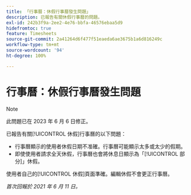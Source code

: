 ```yaml
---
title: 「行事曆：休假行事曆發生問題」
description: 已報告有關休假行事曆的問題。
exl-id: 242b3f9a-2ee2-4e76-bbfa-46576ebaa5d9
hidefromtoc: true
feature: Timesheets
source-git-commit: 2a41264d6f477f51eaeda6ae3675b1a6d816249c
workflow-type: tm+mt
source-wordcount: '94'
ht-degree: 100%

---
```


# 行事曆：休假行事曆發生問題

>[!NOTE]
>
>此問題已在 2023 年 6 月 6 日修正。

已報告有關[!UICONTROL 休假]行事曆的以下問題：

* 行事曆顯示的使用者休假日期不准確。行事曆可能顯示太多或太少的假期。
* 即使使用者請求全天休假，行事曆也會將休息日顯示為「[!UICONTROL 部分]」休假。

使用者自己的[!UICONTROL 休假]頁面準確。編輯休假不會更正行事曆。

_首次回報於 2021 年 6 月 11 日。_
